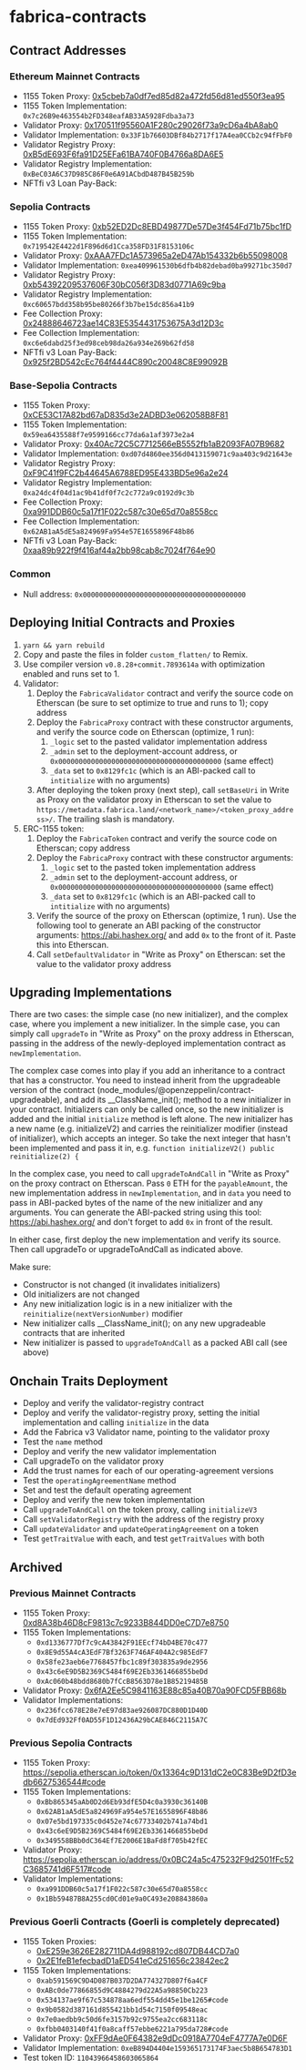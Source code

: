 # fabrica-contracts

## Contract Addresses

### Ethereum Mainnet Contracts
- 1155 Token Proxy: [0x5cbeb7a0df7ed85d82a472fd56d81ed550f3ea95](https://etherscan.io/token/0x5cbeb7a0df7ed85d82a472fd56d81ed550f3ea95#readProxyContract)
- 1155 Token Implementation: `0x7c26B9e463554b2FD348eafAB33A5928Fdba3a73`
- Validator Proxy: [0x170511f95560A1F280c29026f73a9cD6a4bA8ab0](https://etherscan.io/address/0x170511f95560A1F280c29026f73a9cD6a4bA8ab0#readProxyContract)
- Validator Implementation: `0x33F1b76603DBf84b2717f17A4ea0CCb2c94fFbF0`
- Validator Registry Proxy: [0xB5dE693F6fa91D25EFa61BA740F0B4766a8DA6E5](https://sepolia.etherscan.io/token/0xB5dE693F6fa91D25EFa61BA740F0B4766a8DA6E5#readProxyContract)
- Validator Registry Implementation: `0xBeC03A6C37D985C86F0e6A91ACbdD487B45B259b`
- NFTfi v3 Loan Pay-Back:

### Sepolia Contracts
- 1155 Token Proxy: [0xb52ED2Dc8EBD49877De57De3f454Fd71b75bc1fD](https://sepolia.etherscan.io/token/0xb52ED2Dc8EBD49877De57De3f454Fd71b75bc1fD#readProxyContract)
- 1155 Token Implementation: `0x719542E4422d1F896d6d1Cca358FD31F8153106c`
- Validator Proxy: [0xAAA7FDc1A573965a2eD47Ab154332b6b55098008](https://sepolia.etherscan.io/address/0xAAA7FDc1A573965a2eD47Ab154332b6b55098008#readProxyContract)
- Validator Implementation: `0xea409961530b6dfb4b82debad0ba99271bc350d7`
- Validator Registry Proxy: [0xb54392209537606F30bC056f3D83d0771A69c9ba](https://sepolia.etherscan.io/token/0xb54392209537606F30bC056f3D83d0771A69c9ba#readProxyContract)
- Validator Registry Implementation: `0xc60657bdd358b95be80266f3b7be15dc856a41b9`
- Fee Collection Proxy: [0x24888646723ae14C83E5354431753675A3d12D3c](https://sepolia.etherscan.io/address/0x24888646723ae14c83e5354431753675a3d12d3c#readProxyContract)
- Fee Collection Implementation: `0xc6e6dabd25f3ed98ceb98da26a934e269b62fd58`
- NFTfi v3 Loan Pay-Back: [0x925f2BD542cEc764f4444C890c20048C8E99092B](https://sepolia.etherscan.io/address/0x925f2BD542cEc764f4444C890c20048C8E99092B#writeContract)

### Base-Sepolia Contracts
- 1155 Token Proxy: [0xCE53C17A82bd67aD835d3e2ADBD3e062058B8F81](https://sepolia.basescan.org/address/0xCE53C17A82bd67aD835d3e2ADBD3e062058B8F81#readProxyContract)
- 1155 Token Implementation: `0x59ea6435588f7e9599166cc77da6a1af3973e2a4`
- Validator Proxy: [0x40Ac72C5C7712566eB5552fb1aB2093FA07B9682](https://sepolia.basescan.org/address/0x40Ac72C5C7712566eB5552fb1aB2093FA07B9682#readProxyContract)
- Validator Implementation: `0xd07d4860ee356d0413159071c9aa403c9d21643e`
- Validator Registry Proxy: [0xF9C41f9FC2b44645A6788ED95E433BD5e96a2e24](https://sepolia.basescan.org/address/0xF9C41f9FC2b44645A6788ED95E433BD5e96a2e24#readProxyContract)
- Validator Registry Implementation: `0xa24dc4f04d1ac9b41df0f7c2c772a9c0192d9c3b`
- Fee Collection Proxy: [0xa991DDB60c5a17f1F022c587c30e65d70a8558cc]()
- Fee Collection Implementation: `0x62AB1aA5dE5a824969Fa954e57E1655896F48b86`
- NFTfi v3 Loan Pay-Back: [0xaa89b922f9f416af44a2bb98cab8c7024f764e90](https://sepolia.basescan.org/address/0xaa89b922f9f416af44a2bb98cab8c7024f764e90#writeContract)

### Common
- Null address: `0x0000000000000000000000000000000000000000`

## Deploying Initial Contracts and Proxies
1. `yarn && yarn rebuild`
2. Copy and paste the files in folder `custom_flatten/` to Remix.
3. Use compiler version `v0.8.28+commit.7893614a` with optimization enabled and runs set to 1.
4. Validator:
   1. Deploy the `FabricaValidator` contract and verify the source code on Etherscan (be sure to set optimize to true and runs to 1); copy address
   2. Deploy the `FabricaProxy` contract with these constructor arguments, and verify the source code on Etherscan (optimize, 1 run):
      1. `_logic` set to the pasted validator implementation address
      2. `_admin` set to the deployment-account address, or `0x0000000000000000000000000000000000000000` (same effect)
      3. `_data` set to `0x8129fc1c` (which is an ABI-packed call to `intitialize` with no arguments)
   3. After deploying the token proxy (next step), call `setBaseUri` in Write as Proxy on the validator proxy in Etherscan
      to set the value to `https://metadata.fabrica.land/<network_name>/<token_proxy_address>/`. The trailing
      slash is mandatory.
5. ERC-1155 token:
   1. Deploy the `FabricaToken` contract and verify the source code on Etherscan; copy address
   2. Deploy the `FabricaProxy` contract with these constructor arguments:
      1. `_logic` set to the pasted token implementation address
      2. `_admin` set to the deployment-account address, or `0x0000000000000000000000000000000000000000` (same effect)
      3. `_data` set to `0x8129fc1c` (which is an ABI-packed call to `intitialize` with no arguments)
   3. Verify the source of the proxy on Etherscan (optimize, 1 run). Use the following tool to generate an ABI packing
      of the constructor arguments: https://abi.hashex.org/ and add `0x` to the front of it. Paste this into Etherscan.
   4. Call `setDefaultValidator` in "Write as Proxy" on Etherscan: set the value to the validator proxy address

## Upgrading Implementations

There are two cases: the simple case (no new initializer), and the complex case, where you implement a new initializer.
In the simple case, you can simply call `upgradeTo` in "Write as Proxy" on the proxy address in Etherscan, passing in
the address of the newly-deployed implementation contract as `newImplementation`.

The complex case comes into play if you add an inheritance to a contract that has a constructor. You need to instead
inherit from the upgradeable version of the contract (node_modules/@openzeppelin/contract-upgradeable), and add its
__ClassName_init(); method to a new initializer in your contract. Initializers can only be called once, so the new
initializer is added and the initial `initialize` method is left alone. The new initializer has a new name
(e.g. initializeV2) and carries the reinitializer modifier (instead of initializer), which accepts an integer. So take
the next integer that hasn't been implemented and pass it in, e.g. `function initializeV2() public reinitialize(2) {`

In the complex case, you need to call `upgradeToAndCall` in "Write as Proxy" on the proxy contract on Etherscan.
Pass `0` ETH for the `payableAmount`, the new implementation address in `newImplementation`, and in `data` you need
to pass in ABI-packed bytes of the name of the new initializer and any arguments. You can generate the ABI-packed
string using this tool: https://abi.hashex.org/ and don't forget to add `0x` in front of the result.

In either case, first deploy the new implementation and verify its source. Then call upgradeTo or upgradeToAndCall
as indicated above.

Make sure:
- Constructor is not changed (it invalidates initializers)
- Old initializers are not changed
- Any new initialization logic is in a new initializer with the `reinitialize(nextVersionNumber)` modifier
- New initializer calls __ClassName_init(); on any new upgradeable contracts that are inherited
- New initializer is passed to `upgradeToAndCall` as a packed ABI call (see above)

## Onchain Traits Deployment
- Deploy and verify the validator-registry contract
- Deploy and verify the validator-registry proxy, setting the initial implementation and calling `initialize` in the data
- Add the Fabrica v3 Validator name, pointing to the validator proxy
- Test the `name` method
- Deploy and verify the new validator implementation
- Call upgradeTo on the validator proxy
- Add the trust names for each of our operating-agreement versions
- Test the `operatingAgreementName` method
- Set and test the default operating agreement
- Deploy and verify the new token implementation
- Call `upgradeToAndCall` on the token proxy, calling `initializeV3`
- Call `setValidatorRegistry` with the address of the registry proxy
- Call `updateValidator` and `updateOperatingAgreement` on a token
- Test `getTraitValue` with each, and test `getTraitValues` with both

## Archived

### Previous Mainnet Contracts
- 1155 Token Proxy: [0xd8A38b46D8cF9813c7c9233B844DD0eC7D7e8750](https://etherscan.io/token/0xd8a38b46d8cf9813c7c9233b844dd0ec7d7e8750#readProxyContract)
- 1155 Token Implementations:
  - `0xd1336777Df7c9cA43842F91EEcf74bD4BE70c477`
  - `0x8E9d55A4cA3EdF7Bf3263F746AF404A2c985EdF7`
  - `0x58fe23aeb6e7768457fbc1c89f303835a9de2956`
  - `0x43c6eE9D5B2369C5484f69E2Eb3361466855beDd`
  - `0xAc060b48bdd8680b7fCcB8563D78e1B85219485B`
- Validator Proxy: [0x6fA2Ee5C9841163E88c85a40B70a90FCD5FBB68b](https://etherscan.io/address/0x6fa2ee5c9841163e88c85a40b70a90fcd5fbb68b#readProxyContract)
- Validator Implementations:
  - `0x236fcc678E28e7eE97d83ae926087DC880D1D40D`
  - `0x7dEd932Ff0AD55F1D12436A29bCAE846C2115A7C`

### Previous Sepolia Contracts
- 1155 Token Proxy: https://sepolia.etherscan.io/token/0x13364c9D131dC2e0C83Be9D2fD3edb6627536544#code
- 1155 Token Implementations:
  - `0xBb865345aAb0D2d6Eb93dfE5D4c0a3930c36140B`
  - `0x62AB1aA5dE5a824969Fa954e57E1655896F48b86`
  - `0x07e5bd197335c0d452e74c67733402b741a74bd1`
  - `0x43c6eE9D5B2369C5484f69E2Eb3361466855beDd`
  - `0x349558BBb0dC364Ef7E2006E1BaFd8f705b42fEC`
- Validator Proxy: https://sepolia.etherscan.io/address/0x0BC24a5c475232F9d2501fFc52C3685741d6F517#code
- Validator Implementations:
    - `0xa991DDB60c5a17f1F022c587c30e65d70a8558cc`
    - `0x1Bb59487B8A255cd0Cd01e9a0C493e208843860a`

### Previous Goerli Contracts (Goerli is completely deprecated)
- 1155 Token Proxies:
  - [0xE259e3626E282711DA4d988192cd807DB44CD7a0](https://goerli.etherscan.io/token/0xe259e3626e282711da4d988192cd807db44cd7a0#readProxyContract)
  - [0x2E1feB1efecbadD1aED541eCd251656c23842ec2](https://goerli.etherscan.io/address/0x2e1feb1efecbadd1aed541ecd251656c23842ec2#readProxyContract)
- 1155 Token Implementations:
  - `0xab591569C9D4D087B037D2DA774327D807f6a4CF`
  - `0xABc0de77866855d9C4884279d22A5a98850Cb223`
  - `0x534137ae9f67c534878aa6edf554dd45e1be1265#code`
  - `0x9b0582d387161d855421bb1d54c7150f09548eac`
  - `0x7e0aedbb9c50d6fe3157b92c9755ea2cc683118c`
  - `0xfbb0403140f41f0a8caff57ebbe6221a795da728#code`
- Validator Proxy: [0xFF9dAe0F64382e9dDc0918A7704eF4777A7e0D6F](https://goerli.etherscan.io/address/0xFF9dAe0F64382e9dDc0918A7704eF4777A7e0D6F#readProxyContract)
- Validator Implementation: `0xeB894D4404e159365173174F3aec5b8B654783D1`
- Test token ID: `11043966458603065864`
